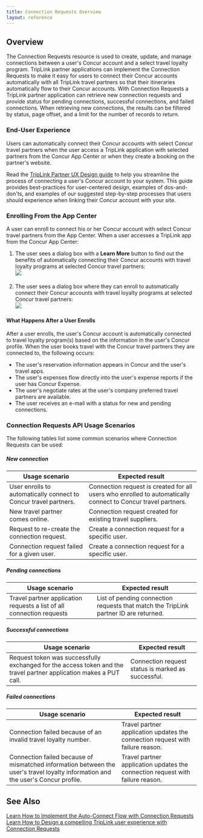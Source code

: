 ```yaml
---
title: Connection Requests Overview 
layout: reference
---
```





##  Overview

The Connection Requests resource is used to create, update, and manage connections between a user's Concur account and a select travel loyalty program. TripLink partner applications can implement the Connection Requests to make it easy for users to connect their Concur accounts automatically with all TripLink travel partners so that their itineraries automatically flow to their Concur accounts. With Connection Requests a TripLink partner application can retrieve new connection requests and provide status for pending connections, successful connections, and failed connections. When retrieving new connections, the results can be filtered by status, page offset, and a limit for the number of records to return.

###  End-User Experience

Users can automatically connect their Concur accounts with select Concur travel partners when the user access a TripLink application with selected partners from the Concur App Center or when they create a booking on the partner's website.

Read the [TripLink Partner UX Design guide][1] to help you streamline the process of connecting a user's Concur account to your system. This guide provides best-practices for user-centered design, examples of dos-and-don'ts, and examples of our suggested step-by-step processes that users should experience when linking their Concur account with your site.

###  Enrolling From the App Center

A user can enroll to connect his or her Concur account with select Concur travel partners from the App Center. When a user accesses a TripLink app from the Concur App Center:

1. The user sees a dialog box with a **Learn More** button to find out the benefits of automatically connecting their Concur accounts with travel loyalty programs at selected Concur travel partners:  
![][2]  
 
2. The user sees a dialog box where they can enroll to automatically connect their Concur accounts with travel loyalty programs at selected Concur travel partners:  
![][3]

####  What Happens After a User Enrolls

After a user enrolls, the user's Concur account is automatically connected to travel loyalty program(s) based on the information in the user's Concur profile. When the user books travel with the Concur travel partners they are connected to, the following occurs:

* The user's reservation information appears in Concur and the user's travel apps.
* The user's expenses flow directly into the user's expense reports if the user has Concur Expense.
* The user's negotiate rates at the user's company preferred travel partners are available.
* The user receives an e-mail with a status for new and pending connections.

###  Connection Requests API Usage Scenarios

The following tables list some common scenarios where Connection Requests can be used:

##### New connection

|  Usage scenario |  Expected result |
|-----------------|------------------|
|  User enrolls to automatically connect to Concur travel partners.|Connection request is created for all users who enrolled to automatically connect to Concur travel partners.|
|  New travel partner comes online. |Connection request created for existing travel suppliers.|
|  Request to re-create the connection request. |  Create a connection request for a specific user. |
|  Connection request failed for a given user. |  Create a connection request for a specific user. |

##### Pending connections

|  Usage scenario |  Expected result |
|-----------------|------------------|
|  Travel partner application requests a list of all connection requests |  List of pending connection requests that match the TripLink partner ID are returned. |

##### Successful connections

|  Usage scenario |  Expected result |
|-----------------|------------------|
|  Request token was successfully exchanged for the access token and the travel partner application makes a PUT call. |  Connection request status is marked as successful. |

##### Failed connections

|  Usage scenario |  Expected result |
|-----------------|------------------|
|  Connection failed because of an invalid travel loyalty number. |  Travel partner application updates the connection request with failure reason. |
|  Connection failed because of mismatched information between the user's travel loyalty information and the user's Concur profile. |  Travel partner application updates the connection request with failure reason. |

##  See Also

[Learn How to Implement the Auto-Connect Flow with Connection Requests][4]  
[Learn How to Design a compelling TripLink user experience with Connection Requests][1]




[1]: https://developer.concur.com/sites/default/files/Concur-TripLink-PartnerGuide-7.10.2014.pdf
[2]: https://developer.concur.com/sites/default/files/2014-03-31_0002_App-Center_70.png
[3]: https://developer.concur.com/sites/default/files/03-IPM-SelectBrands-NoBrandsInProfile_50.png
[4]: https://developer.concur.com/oauth-20/auto-connect-flow
